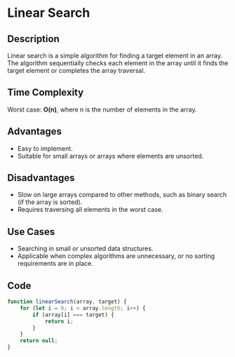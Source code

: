 # Linear Search

## Description

Linear search is a simple algorithm for finding a target element in an array. The algorithm sequentially checks each element in the array until it finds the target element or completes the array traversal.

## Time Complexity

Worst case: **O(n)**, where n is the number of elements in the array.

## Advantages

- Easy to implement.
- Suitable for small arrays or arrays where elements are unsorted.

## Disadvantages

- Slow on large arrays compared to other methods, such as binary search (if the array is sorted).
- Requires traversing all elements in the worst case.

## Use Cases

- Searching in small or unsorted data structures.
- Applicable when complex algorithms are unnecessary, or no sorting requirements are in place.

## Code

```javascript
function linearSearch(array, target) {
	for (let i = 0; i < array.length; i++) {
		if (array[i] === target) {
			return i;
		}
	}
	return null;
}
```
